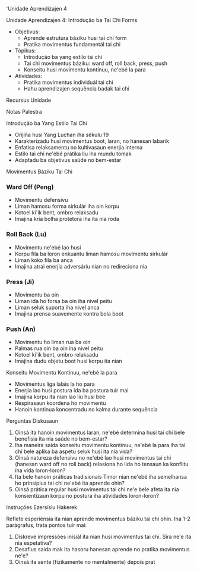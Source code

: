 'Unidade Aprendizajen 4

Unidade Aprendizajen 4: Introdução ba Tai Chi Forms 
- Objetivus:
  * Aprende estrutura báziku husi tai chi form
  * Pratika movimentus fundamentál tai chi
- Tópikus:
  * Introdução ba yang estilo tai chi
  * Tai chi movimentus báziku: ward off, roll back, press, push
  * Konseitu husi movimentu kontínuu, ne'ebé la para
- Atividades:
  * Pratika movimentus individuál tai chi
  * Hahu aprendizajen sequência badak tai chi

Recursus Unidade

Notas Palestra

Introdução ba Yang Estilo Tai Chi

- Orijiña husi Yang Luchan iha sékulu 19
- Karakterizadu husi movimentus boot, laran, no hanesan labarik
- Enfatisa relaksamentu no kultivasaun enerjia interna
- Estilo tai chi ne'ebé prátika liu iha mundu tomak
- Adaptadu ba objetivus saúde no bem-estar

Movimentus Báziku Tai Chi

### Ward Off (Peng)

- Movimentu defensivu
- Liman hamosu forma sirkulár iha oin korpu
- Kotoel ki'ik bent, ombro relaksadu
- Imajina kria bolha protetora iha ita nia roda

### Roll Back (Lu)

- Movimentu ne'ebé lao husi
- Korpu fila ba loron enkuantu liman hamosu movimentu sirkulár
- Liman koko fila ba anca
- Imajina atrai enerjia adversáriu nian no redireciona nia

### Press (Ji)

- Movimentu ba oin
- Liman ida ho forsa ba oin iha nivel peitu
- Liman seluk suporta iha nivel anca
- Imajina prensa suavemente kontra bola boot

### Push (An)

- Movimentu ho liman rua ba oin
- Palmas rua oin ba oin iha nivel peitu
- Kotoel ki'ik bent, ombro relaksadu
- Imajina dudu objetu boot husi korpu ita nian

Konseitu Movimentu Kontínuu, ne'ebé la para

- Movimentus liga lalais la ho para
- Enerjia lao husi postura ida ba postura tuir mai
- Imajina korpu ita nian lao liu husi bee
- Respirasaun koordena ho movimentu
- Hanoin kontinua koncentradu no kalma durante sequência

Perguntas Diskusaun

1. Oinsá ita hanoin movimentus laran, ne'ebé determina husi tai chi bele benefisia ita nia saúde no bem-estar?
2. Iha maneira saida konseitu movimentu kontínuu, ne'ebé la para iha tai chi bele aplika ba aspetu seluk husi ita nia vida?
3. Oinsá natureza defensivu no ne'ebé lao husi movimentus tai chi (hanesan ward off no roll back) relasiona ho lida ho tensaun ka konflitu iha vida loron-loron?
4. Ita bele hanoin práticas tradisionais Timor nian ne'ebé iha semelhansa ho prinsípius tai chi ne'ebé ita aprende ohin?
5. Oinsá prática regular husi movimentus tai chi ne'e bele afeta ita nia konsientizaun korpu no postura iha atividades loron-loron?

Instruções Ezersísiu Hakerek

Reflete esperiénsia ita nian aprende movimentus báziku tai chi ohin. Iha 1-2 parágrafus, trata pontos tuir mai:

1. Diskreve impressões inisiál ita nian husi movimentus tai chi. Sira ne'e ita nia espetativa?
2. Desafius saida mak ita hasoru hanesan aprende no pratika movimentus ne'e?
3. Oinsá ita sente (fizikamente no mentalmente) depois prat